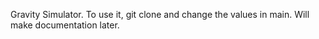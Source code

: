 Gravity Simulator. To use it, git clone and change the values in main.
Will make documentation later.
